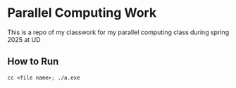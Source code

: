 # Parallel Computing Work
This is a repo of my classwork for my parallel computing class during spring 2025 at UD

## How to Run
```
cc <file name>; ./a.exe
```